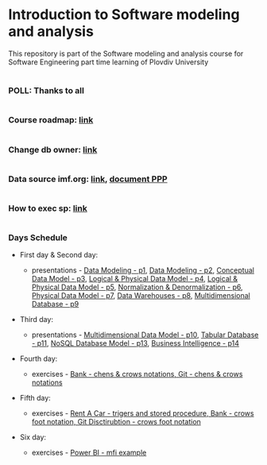 # Introduction to Software modeling and analysis
This repository is part of the Software modeling and analysis course for Software Engineering part time learning of Plovdiv University


#
### POLL: Thanks to all


#
### Course roadmap: [link](https://github.com/pkyurkchiev/software-modeling-and-analysis-se-pt/blob/master/documentations/roadmap-sma.mup.png)


#
### Change db owner: [link](https://github.com/pkyurkchiev/software-modeling-and-analysis-se-pt/blob/master/documentations/change-db-owner.md)


#
### Data source imf.org: [link](https://github.com/pkyurkchiev/software-modeling-and-analysis-se-pt/blob/master/documentations/data-source.md), [document PPP](https://github.com/pkyurkchiev/software-modeling-and-analysis-se-pt/blob/master/documentations/IMF_PPP.xls)


#
### How to exec sp: [link](https://github.com/pkyurkchiev/software-modeling-and-analysis-se-pt/blob/master/documentations/exec-sp.md)


#
### Days Schedule

* First day & Second day: 
  * presentations - [Data Modeling - p1](https://github.com/pkyurkchiev/software-modeling-and-analysis-se-pt/tree/master/presentations/Lecture-01.pdf), [Data Modeling - p2](https://github.com/pkyurkchiev/software-modeling-and-analysis-se-pt/tree/master/presentations/Lecture-02.pdf), [Conceptual Data Model - p3](https://github.com/pkyurkchiev/software-modeling-and-analysis-se-pt/tree/master/presentations/Lecture-03.pdf), [Logical & Physical Data Model - p4](https://github.com/pkyurkchiev/software-modeling-and-analysis-se-pt/tree/master/presentations/Lecture-04.pdf), [Logical & Physical Data Model - p5](https://github.com/pkyurkchiev/software-modeling-and-analysis-se-pt/tree/master/presentations/Lecture-05.pdf),
  [Normalization & Denormalization - p6](https://github.com/pkyurkchiev/software-modeling-and-analysis-se-pt/tree/master/presentations/Lecture-06.pdf), [Physical Data Model - p7](https://github.com/pkyurkchiev/software-modeling-and-analysis-se-pt/tree/master/presentations/Lecture-07.pdf), [Data Warehouses - p8](https://github.com/pkyurkchiev/software-modeling-and-analysis-se-pt/tree/master/presentations/Lecture-08.pdf), [Multidimensional Database - p9](https://github.com/pkyurkchiev/software-modeling-and-analysis-se-pt/tree/master/presentations/Lecture-09.pdf)

* Third day:
  * presentations - [Multidimensional Data Model - p10](https://github.com/pkyurkchiev/software-modeling-and-analysis-se-pt/tree/master/presentations/Lecture-10.pdf),
 [Tabular Database - p11](https://github.com/pkyurkchiev/software-modeling-and-analysis-se-pt/tree/master/presentations/Lecture-11.pdf),
 [NoSQL Database Model - p13](https://github.com/pkyurkchiev/software-modeling-and-analysis-se-pt/tree/master/presentations/Lecture-13.pdf), [Business Intelligence - p14](https://github.com/pkyurkchiev/software-modeling-and-analysis-se-pt/tree/master/presentations/Lecture-14.pdf)

* Fourth day:
  * exercises - [Bank - chens & crows notations, Git - chens & crows notations](https://github.com/pkyurkchiev/software-modeling-and-analysis-se-pt/tree/master/exercises/01/)
  
* Fifth day:
  * exercises - [Rent A Car - trigers and stored procedure, Bank - crows foot notation, Git Disctirubtion - crows foot notation](https://github.com/pkyurkchiev/software-modeling-and-analysis-se-pt/tree/master/exercises/02/)
  
* Six day:
  * exercises - [Power BI - mfi example](https://github.com/pkyurkchiev/software-modeling-and-analysis-se-pt/tree/master/exercises/03/)
